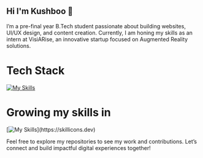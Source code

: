 ## Hi I'm Kushboo 👋
I’m a pre-final year B.Tech student passionate about building websites, UI/UX design, and content creation. Currently, I am honing my skills as an intern at VisiARise, an innovative startup focused on Augmented Reality solutions.

# Tech Stack
[![My Skills](https://skillicons.dev/icons?i=js,html,css,java,mysql)](https://skillicons.dev)
# Growing my skills in
[![My Skills](https://skillicons.dev/icons?i=js,uiux,)](https://skillicons.dev)

Feel free to explore my repositories to see my work and contributions. Let’s connect and build impactful digital experiences together!
